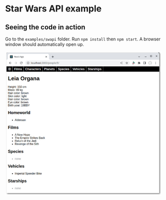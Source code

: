 # Star Wars API example



## Seeing the code in action

Go to the `examples/swapi` folder. Run `npm install` then `npm start`. A browser window should automatically
open up.

![screenshot](./img/screenshot-1.jpg)
